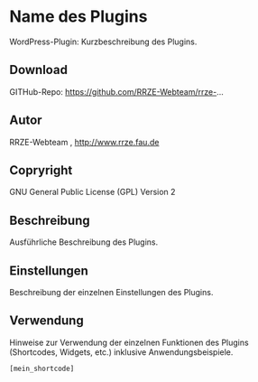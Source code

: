 # Name des Plugins
WordPress-Plugin: Kurzbeschreibung des Plugins.


## Download

GITHub-Repo: https://github.com/RRZE-Webteam/rrze-...

## Autor
RRZE-Webteam , http://www.rrze.fau.de

## Copryright
GNU General Public License (GPL) Version 2


## Beschreibung

Ausführliche Beschreibung des Plugins.

## Einstellungen

Beschreibung der einzelnen Einstellungen des Plugins.

## Verwendung

Hinweise zur Verwendung der einzelnen Funktionen des Plugins (Shortcodes, Widgets, etc.) inklusive Anwendungsbeispiele.

```html
[mein_shortcode]
```
